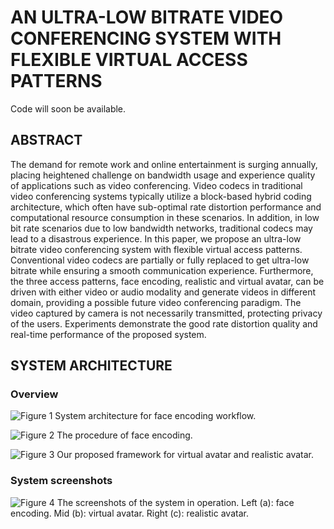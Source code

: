 # AN ULTRA-LOW BITRATE VIDEO CONFERENCING SYSTEM WITH FLEXIBLE VIRTUAL ACCESS PATTERNS

Code will soon be available. 

## ABSTRACT

The demand for remote work and online entertainment is surging annually, placing heightened challenge on bandwidth usage and experience quality of applications such as video conferencing. Video codecs in traditional video conferencing systems typically utilize a block-based hybrid coding architecture, which often have sub-optimal rate distortion performance and computational resource consumption in these scenarios. In addition, in low bit rate scenarios due to low bandwidth networks, traditional codecs may lead to a disastrous experience. In this paper, we propose an ultra-low bitrate video conferencing system with flexible virtual access patterns. Conventional video codecs are partially or fully replaced to get ultra-low bitrate while ensuring a smooth communication experience. Furthermore, the three access patterns, face encoding, realistic and virtual avatar, can be driven with either video or audio modality and generate videos in different domain, providing a possible future video conferencing paradigm. The video captured by camera is not necessarily transmitted, protecting privacy of the users. Experiments demonstrate the good rate distortion quality and real-time performance of the proposed system.

## SYSTEM ARCHITECTURE 

### Overview

![Figure 1 System architecture for face encoding workflow.](https://user-images.githubusercontent.com/14332930/166199816-ac94c4f0-4dc3-4094-b5b9-53ca88db6a84.png)

![Figure 2 The procedure of face encoding.](https://user-images.githubusercontent.com/14332930/166200078-b3b09a71-061e-4f81-b8bd-9fe45342041c.png)

![Figure 3 Our proposed framework for virtual avatar and realistic avatar.](https://user-images.githubusercontent.com/14332930/166200108-f216ac90-1275-441a-9773-17980002e295.png)

### System screenshots

![Figure 4 The screenshots of the system in operation. Left (a): face encoding. Mid (b): virtual avatar. Right (c): realistic avatar.](https://user-images.githubusercontent.com/14332930/166200183-c54817e8-b0df-4562-8c05-b3798b391cb7.png)
